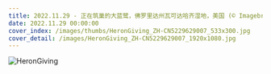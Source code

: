 ```yaml
---
title: 2022.11.29 - 正在筑巢的大蓝鹭，佛罗里达州瓦可达哈齐湿地，美国 (© Imagebroker/Alamy)
date: 2022.11.29 00:00:00
cover_index: /images/thumbs/HeronGiving_ZH-CN5229629007_533x300.jpg
cover_detail: /images/HeronGiving_ZH-CN5229629007_1920x1080.jpg
---
```


![HeronGiving](/images/HeronGiving_ZH-CN5229629007_1920x1080.jpg)
